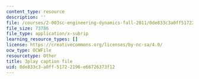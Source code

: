 ```yaml
---
content_type: resource
description: ''
file: /courses/2-003sc-engineering-dynamics-fall-2011/0de833c3a0ff51722196e66726373f12_d00XI_UTKQo.srt
file_size: 73786
file_type: application/x-subrip
learning_resource_types: []
license: https://creativecommons.org/licenses/by-nc-sa/4.0/
ocw_type: OCWFile
resourcetype: Other
title: 3play caption file
uid: 0de833c3-a0ff-5172-2196-e66726373f12
---
```

